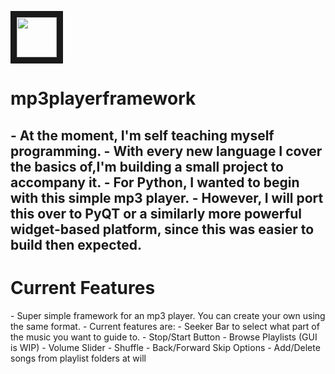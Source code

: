 <p>
<img src="https://cdn.iconscout.com/icon/free/png-256/free-python-2-226051.png" width="64" height="64" border="10"/>
</p>
<h1>
mp3playerframework
</h1>
 <h2>
 - At the moment, I'm self teaching myself programming.
 - With every new language I cover the basics of,I'm building a small project to accompany it.
 - For Python, I wanted to begin with this simple mp3 player.
 - However, I will port this over to PyQT or a similarly more powerful widget-based platform, since this was easier to build then expected.
 <h1>
  Current Features
 </h1>
 - Super simple framework for an mp3 player. You can create your own using the same format.
 - Current features are:
    - Seeker Bar to select what part of the music you want to guide to.
    - Stop/Start Button
    - Browse Playlists (GUI is WIP)
    - Volume Slider
    - Shuffle
    - Back/Forward Skip Options
    - Add/Delete songs from playlist folders at will
 </h2>
